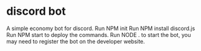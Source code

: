 # discord bot

A simple economy bot for discord.
Run NPM init
Run NPM install discord.js
Run NPM start to deploy the commands.
Run NODE . to start the bot, you may need to register the bot on the developer website.
